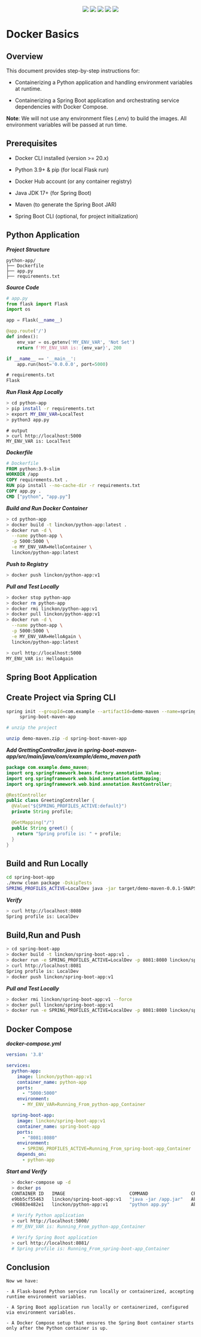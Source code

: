 <p align="center">
  <img src="https://img.shields.io/badge/Python-3670A0?style=for-the-badge&logo=python&logoColor=ffdd54" />
  <img src="https://img.shields.io/badge/Flask-000000?style=for-the-badge&logo=flask&logoColor=white" />
  <img src="https://img.shields.io/badge/Java-ED8B00?style=for-the-badge&logo=java&logoColor=white" />
  <img src="https://img.shields.io/badge/Spring_Boot-6DB33F?style=for-the-badge&logo=spring-boot&logoColor=white" />
  <img src="https://img.shields.io/badge/Docker-2496ED?style=for-the-badge&logo=docker&logoColor=white" />
</p>


# Docker Basics

## Overview

This document provides step-by-step instructions for:

- Containerizing a Python application and handling environment variables at runtime.

- Containerizing a Spring Boot application and orchestrating service dependencies with Docker Compose.

**Note**: We will not use any environment files (.env) to build the images. All environment variables will be passed at run time.

## Prerequisites

- Docker CLI installed (version >= 20.x)

- Python 3.9+ & pip (for local Flask run)

- Docker Hub account (or any container registry)

- Java JDK 17+ (for Spring Boot)

- Maven (to generate the Spring Boot JAR)

- Spring Boot CLI (optional, for project initialization)

## Python Application

***Project Structure***

```tree
python-app/
├── Dockerfile
├── app.py
├── requirements.txt

```
***Source Code***

```python
# app.py
from flask import Flask
import os

app = Flask(__name__)

@app.route('/')
def index():
    env_var = os.getenv('MY_ENV_VAR', 'Not Set')
    return f'MY_ENV_VAR is: {env_var}', 200

if __name__ == '__main__':
    app.run(host='0.0.0.0', port=5000)
```
```txt
# requirements.txt
Flask
```
***Run Flask App Locally***
```bash
> cd python-app
> pip install -r requirements.txt
> export MY_ENV_VAR=LocalTest
> python3 app.py
```

```
# output
> curl http://localhost:5000
MY_ENV_VAR is: LocalTest
```
***Dockerfile***

```dockerfile
# Dockerfile
FROM python:3.9-slim
WORKDIR /app
COPY requirements.txt .
RUN pip install --no-cache-dir -r requirements.txt
COPY app.py .
CMD ["python", "app.py"]
```

***Build and Run Docker Container***

```bash
> cd python-app
> docker build -t linckon/python-app:latest .
> docker run -d \
  --name python-app \
  -p 5000:5000 \
  -e MY_ENV_VAR=HelloContainer \
  linckon/python-app:latest
```

***Push to Registry***
```bash
> docker push linckon/python-app:v1
```
***Pull and Test Locally***
```bash
> docker stop python-app
> docker rm python-app
> docker rmi linckon/python-app:v1
> docker pull linckon/python-app:v1
> docker run -d \
  --name python-app \
  -p 5000:5000 \
  -e MY_ENV_VAR=HelloAgain \
  linckon/python-app:latest
```
```bash
> curl http://localhost:5000
MY_ENV_VAR is: HelloAgain
```
## Spring Boot Application

## Create Project via Spring CLI

```bash
spring init --groupId=com.example --artifactId=demo-maven --name=spring-boot-maven-app --dependencies=web --boot-version=3.4.0 --build=maven 
     spring-boot-maven-app

# unzip the project

unzip demo-maven.zip -d spring-boot-maven-app
```
**A*dd GrettingController.java in spring-boot-maven-app/src/main/java/com/example/demo_maven path***
```java
package com.example.demo_maven;
import org.springframework.beans.factory.annotation.Value;
import org.springframework.web.bind.annotation.GetMapping;
import org.springframework.web.bind.annotation.RestController;

@RestController
public class GreetingController {
  @Value("${SPRING_PROFILES_ACTIVE:default}")
  private String profile;

  @GetMapping("/")
  public String greet() {
    return "Spring profile is: " + profile;
  }
}
```
## Build and Run Locally

```bash
cd spring-boot-app
./mvnw clean package -DskipTests
SPRING_PROFILES_ACTIVE=LocalDev java -jar target/demo-maven-0.0.1-SNAPSHOT.jar
```
***Verify***
```bash
> curl http://localhost:8080
Spring profile is: LocalDev
```

## Build,Run and Push

```bash
> cd spring-boot-app
> docker build -t linckon/spring-boot-app:v1 . 
> docker run -e SPRING_PROFILES_ACTIVE=LocalDev -p 8081:8080 linckon/spring-boot-app:v1
> curl http://localhost:8081
Spring profile is: LocalDev
> docker push linckon/spring-boot-app:v1
```

***Pull and Test Locally***
```bash
> docker rmi linckon/spring-boot-app:v1 --force
> docker pull linckon/spring-boot-app:v1
> docker run -e SPRING_PROFILES_ACTIVE=LocalDev -p 8081:8080 linckon/spring-boot-app:v1
```

## Docker Compose

***docker-compose.yml***

```yaml
version: '3.8'

services:
  python-app:
    image: linckon/python-app:v1
    container_name: python-app
    ports:
      - "5000:5000"
    environment:
      - MY_ENV_VAR=Running_From_python-app_Container

  spring-boot-app:
    image: linckon/spring-boot-app:v1
    container_name: spring-boot-app
    ports:
      - "8081:8080"
    environment:
      - SPRING_PROFILES_ACTIVE=Running_From_spring-boot-app_Container
    depends_on:
      - python-app

```

  ***Start and Verify***

  ```bash
    > docker-compose up -d
    > docker ps
    CONTAINER ID   IMAGE                        COMMAND                CREATED              STATUS         PORTS                                         NAMES
    e9bb5cf55463   linckon/spring-boot-app:v1   "java -jar /app.jar"   About a minute ago   Up 6 seconds   0.0.0.0:8081->8080/tcp, [::]:8081->8080/tcp   spring-boot-app
    c96883e482e1   linckon/python-app:v1        "python app.py"        About a minute ago   Up 7 seconds   0.0.0.0:5000->5000/tcp, :::5000->5000/tcp     python-app

    # Verify Python application
    > curl http://localhost:5000/
    # MY_ENV_VAR is: Running_From_python-app_Container

    # Verify Spring Boot application
    > curl http://localhost:8081/
    # Spring profile is: Running_From_spring-boot-app_Container
  ```

  ## Conclusion
    Now we have:

    - A Flask-based Python service run locally or containerized, accepting runtime environment variables.

    - A Spring Boot application run locally or containerized, configured via environment variables.

    - A Docker Compose setup that ensures the Spring Boot container starts only after the Python container is up.
